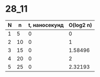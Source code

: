# 28_11

| N | n | t, наносекунд | O(log2 n) |
| --- | --- | --- | --- |
| 1 | 5 | 0 | 0 |
| 2 | 10 | 0 | 1 |
| 3 | 15 | 0 | 1.58496 |
| 4 | 20 | 0 | 2 |
| 5 | 25 | 0 | 2.32193 |
